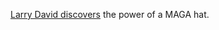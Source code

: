 <a href="https://www.youtube.com/watch?v=B2oLFKYNInQ">Larry David discovers</a> the power of a MAGA hat. 
